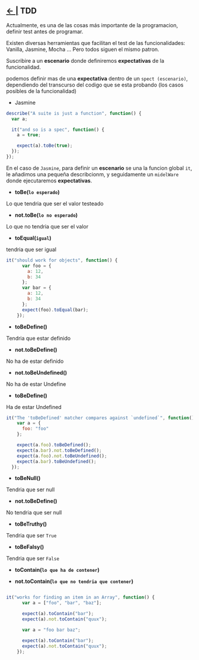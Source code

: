 ## [← |](https://github.com/VGamezz19/skylab-curso/blob/dev/course/semana01/)  TDD

Actualmente, es una de las cosas más importante de la programacion, definir test antes de programar.

Existen diversas herramientas que facilitan el test de las funcionalidades: Vanilla, Jasmine, Mocha ...
Pero todos siguen el mismo patron. 

Suscribire a un **escenario** donde definiremos **expectativas** de la funcionalidad.

podemos definir mas de una **expectativa** dentro de un `spect (escenario)`, dependiendo  del transcurso del codigo que se esta probando (los casos posibles de la funcionalidad)

- Jasmine

```javascript
describe("A suite is just a function", function() {
  var a;

  it("and so is a spec", function() {
    a = true;

    expect(a).toBe(true);
  });
});
```
En el caso de `Jasmine`, para definir un **escenario** se una la funcion global `it`, le añadimos una pequeña describcionm, y seguidamente un `midelWare` donde ejecutaremos **expectativas**.

- **toBe(`lo esperado`)** 

Lo que tendria que ser el valor testeado

- **not.toBe(`lo no esperado`)**

Lo que no tendria que ser el valor

- **toEqual(`igual`)**

tendria que ser igual

```javascript
it("should work for objects", function() {
      var foo = {
        a: 12,
        b: 34
      };
      var bar = {
        a: 12,
        b: 34
      };
      expect(foo).toEqual(bar);
    });
```

- **toBeDefine()**

Tendria que estar definido

- **not.toBeDefine()**

No ha de estar definido

- **not.toBeUndefined()**

No ha de estar Undefine

- **toBeDefine()**

Ha de estar Undefined

```javascript
it("The 'toBeDefined' matcher compares against `undefined`", function() {
    var a = {
      foo: "foo"
    };

    expect(a.foo).toBeDefined();
    expect(a.bar).not.toBeDefined();
    expect(a.foo).not.toBeUndefined();
    expect(a.bar).toBeUndefined();
  });
```

- **toBeNull()**

Tendria que ser null 

- **not.toBeDefine()**

No tendria que ser null 

- **toBeTruthy()** 

Tendria que ser `True`

- **toBeFalsy()**

Tendria que ser `False`

- **toContain(`lo que ha de contener`)**

- **not.toContain(`lo que no tendria que contener`)**

```javascript

it("works for finding an item in an Array", function() {
      var a = ["foo", "bar", "baz"];

      expect(a).toContain("bar");
      expect(a).not.toContain("quux");

      var a = "foo bar baz";

      expect(a).toContain("bar");
      expect(a).not.toContain("quux");
    });
```






